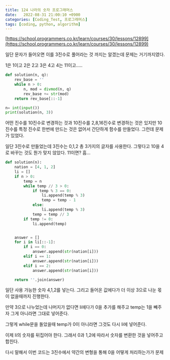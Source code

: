 ```yaml
---
title: 124 나라의 숫자 프로그래머스
date:   2022-08-31 21:00:10 +0900
categories: [Coding_Test, 프로그래머스]
tags: [coding, python, algorithm]
---
```


[https://school.programmers.co.kr/learn/courses/30/lessons/12899](https://school.programmers.co.kr/learn/courses/30/lessons/12899)


일단 문자가 들어오면 이를 3진수로 풀어라는 것 까지는 알겠는데 문제는 거기까지였다.

1은 1이고 2은 2고 3은 4고 4는 11이고.....

```py
def solution(n, q):
    rev_base = ''
    while n > 0:
        n, mod = divmod(n, q)
        rev_base += str(mod)
    return rev_base[::-1]

n= int(input())
print(solution(n, 3))
```

어떤 진수를 10진수로 변경하는 것과 10진수를 2,8,16진수로 변경하는 것은 있지만 10진수를 특정 진수로 한번에 만드는 것은 없어서 간단하게 함수를 만들었다. 그런데 문제가 있었다.


일단 3진수로 만들었는데 3진수는 0,1,2 총 3가지의 글자를 사용한다.  그렇다고 10을 4로 바꾸는 것도 뭔가 맞지 않았다. 11이면? 흠...

```py
def solution(n):
    nation = [4, 1, 2]
    li = []
    if n > 0:
        temp = n
        while temp // 3 > 0:
            if temp % 3 == 0:
                li.append(temp % 3)
                temp = temp - 1
            else:
                li.append(temp % 3)
            temp = temp // 3
        if temp != 0:
            li.append(temp)


    answer = []
    for i in li[::-1]:
        if i == 0:
            answer.append(str(nation[i]))
        elif i == 1:
            answer.append(str(nation[i]))
        elif i == 2:
            answer.append(str(nation[i]))

    return ''.join(answer)
```

일단 사용 가능한 숫자 4,1,2를 넣는다. 그리고 들어온 값에다가 더 이상 3으로 나눈 몫이 없을때까지 진행한다.

만약 3으로 나누었는데 나머지가 없다면 li에다가 0을 추가를 해주고 temp는 1을 빼주자 그게 아니라면 그대로 넣어준다.

그렇게 while문을 돌았을때 temp가 0이 아니라면 그것도 다시 li에 넣어준다.

이제 li의 숫자를 뒤집어야 한다. 그래서 0과 1,2에 따라서 숫자를 변환한 것을 넣어주고 합친다.

다시 말해서 이번 코드는 3진수에서 약간의 변형을 통해 0을 어떻게 처리하는가가 문제